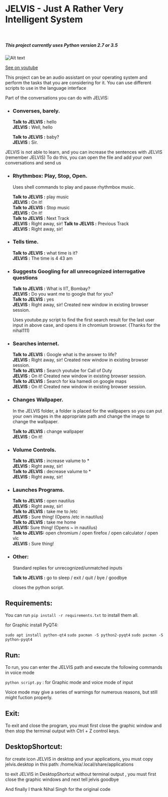 # JELVIS - Just A Rather Very Intelligent System
<br>

##### This project currently uses Python version 2.7 or 3.5

![Alt text](https://raw.githubusercontent.com/kiahamedi/JELVIS/master/wallpapers/jelviis.png "Optional title")

[See on youtube](https://www.youtube.com/watch?v=33k3GG6Gszo)

This project can be an audio assistant on your operating system and perform the tasks that you are considering for it.
You can use different scripts to use in the language interface

Part of the conversations you can do with JELVIS:
- ### Converses, barely.

    **Talk to JELVIS :** hello<br>
    **JELVIS :** Well, hello

    **Talk to JELVIS :** baby?<br>
    **JELVIS :** Sir.


JELVIS is not able to learn, and you can increase the sentences with JELVIS (remember JELVIS)
To do this, you can open the file and add your own conversations and send us

- ### Rhythmbox: Play, Stop, Open.

    Uses shell commands to play and pause rhythmbox music.

    **Talk to JELVIS :** play music<br>
    **JELVIS :** On it!<br>
    **Talk to JELVIS :** Stop music<br>
    **JELVIS :** On it!<br>
    **Talk to JELVIS :** Next Track<br>
    **JELVIS :** Right away, sir!
    **Talk to JELVIS :** Previous Track<br>
    **JELVIS :** Right away, sir!

- ### Tells time.
    
    **Talk to JELVIS :** what time is it?<br>
    **JELVIS :** The time is 4 43 am


- ### Suggests Googling for all unrecognized interrogative questions

    **Talk to JELVIS :** What is IIT, Bombay?<br>
    **JELVIS :** Do you want me to google that for you?<br>
    **Talk to JELVIS :** yes<br>
    **JELVIS :** Right away, sir!  Created new window in existing browser session.


    Uses youtube.py script to find the first search result for the last user input in above case, and opens it in chromium browser. (Thanks for the nihal111)

- ### Searches internet.

    **Talk to JELVIS :** Google what is the answer to life?<br>
    **JELVIS :** Right away, sir!  Created new window in existing browser session.<br>
    **Talk to JELVIS :** Search youtube for Call of Duty<br>
    **JELVIS :** On it!  Created new window in existing browser session.<br>
    **Talk to JELVIS :** Search for kia hamedi on google maps<br>
    **JELVIS :** On it!  Created new window in existing browser session.

- ### Changes Wallpaper.

    In the JELVIS folder, a folder is placed for the wallpapers so you can put your own images in the appropriate path and change the image to change the wallpaper.

    **Talk to JELVIS :** change wallpaper<br>
    **JELVIS :** On it!
- ### Volume Controls.
    **Talk to JELVIS :** increase valume to *<br>
    **JELVIS :** Right away, sir!<br>
    **Talk to JELVIS :** decrease valume to *<br>
    **JELVIS :** Right away, sir!<br>
- ### Launches Programs.
    
    **Talk to JELVIS :** open nautilus<br>
    **JELVIS :** Right away, sir!<br>
    **Talk to JELVIS :** take me to /etc<br>
    **JELVIS :** Sure thing! (Opens /etc in nautilus)<br>
    **Talk to JELVIS :** take me home<br>
    **JELVIS:** Sure thing! (Opens ~ in nautilus)<br>
    **Talk to JELVIS:** open chromium / open firefox / open calculator / open vlc<br>
    **JELVIS :** Sure thing!


- ### Other:
    
    Standard replies for unrecognized/unmatched inputs

    **Talk to JELVIS :** go to sleep / exit / quit / bye / goodbye

    closes the python script.

## Requirements:

You can run `pip install -r requirements.txt` to install them all.

for Graphic install PyQT4:

`sudo apt install python-qt4`
`sudo pacman -S python2-pyqt4`
`sudo pacman -S python-pyqt4`

## Run:

To run, you can enter the JELVIS path and execute the following commands in voice mode


`python script.py` : for Graphic mode and voice mode of input

Voice mode may give a series of warnings for numerous reasons, but still might fuction properly.

## Exit:

To exit and close the program, you must first close the graphic window and then stop the terminal output with Ctrl + Z control keys.

## DesktopShortcut:

for create icon JELVIS in desktop and your applications, you must copy jelvis.desktop in this path: /home/kia/.local/share/applications

to exit JELVIS in DesktopShortcut without terminal output , you must first close the graphic windows and next tell jelvis goodbye

And finally I thank Nihal Singh for the original code

